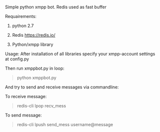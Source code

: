 Simple python xmpp bot.
Redis used as fast buffer

Requairements:
1) python 2.7

2) Redis
https://redis.io/

3) Python/xmpp library

Usage:
After installation of all libraries specify your xmpp-account settings at config.py

Then run xmppbot.py in loop:
> python xmppbot.py

And try to send and receive messages via commandline:

To receive message:

> redis-cli lpop recv_mess

To send message:

> redis-cli lpush send_mess username@message